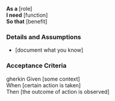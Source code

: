 **As a** [role]  
**I need** [function]  
**So that** [benefit]  
   
### Details and Assumptions
* [document what you know]      

### Acceptance Criteria     
gherkin 
Given [some context]  
When [certain action is taken]  
Then [the outcome of action is observed]
